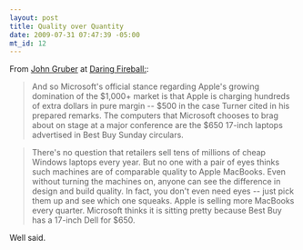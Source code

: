 ```yaml
--- 
layout: post
title: Quality over Quantity
date: 2009-07-31 07:47:39 -05:00
mt_id: 12
---
```

From  [John Gruber](http://daringfireball.net/2009/07/microsofts_long_slow_decline "Microsoft's Long, Slow Decline") at [Daring Fireball:](http://daringfireball.net "Daring Fireball"): 
>And so Microsoft's official stance regarding Apple's growing domination of the $1,000+ market is that Apple is charging hundreds of extra dollars in pure margin -- $500 in the case Turner cited in his prepared remarks. The computers that Microsoft chooses to brag about on stage at a major conference are the $650 17-inch laptops advertised in Best Buy Sunday circulars.  
  
>There's no question that retailers sell tens of millions of cheap Windows laptops every year. But no one with a pair of eyes thinks such machines are of comparable quality to Apple MacBooks. Even without turning the machines on, anyone can see the difference in design and build quality. In fact, you don't even need eyes -- just pick them up and see which one squeaks. Apple is selling more MacBooks every quarter. Microsoft thinks it is sitting pretty because Best Buy has a 17-inch Dell for $650.

Well said. 
